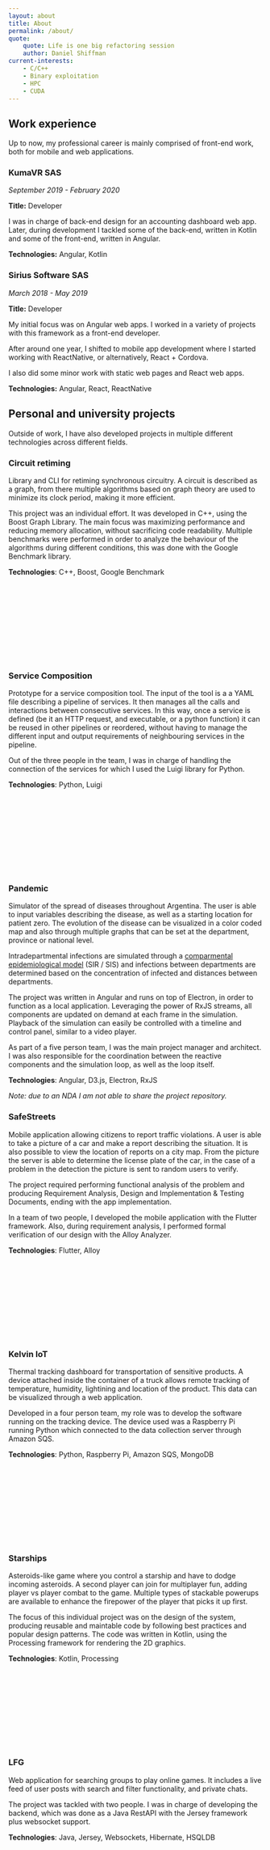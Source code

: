 ```yaml
---
layout: about
title: About
permalink: /about/
quote: 
    quote: Life is one big refactoring session
    author: Daniel Shiffman
current-interests: 
    - C/C++
    - Binary exploitation
    - HPC
    - CUDA
---
```


## Work experience

Up to now, my professional career is mainly comprised of front-end work, both for mobile and web applications.

### KumaVR SAS

*September 2019 - February 2020*

**Title:** Developer

I was in charge of back-end design for an accounting dashboard web app. Later, during development I tackled some of the back-end, written in Kotlin and some of the front-end, written in Angular. 

**Technologies:** Angular, Kotlin

### Sirius Software SAS

*March 2018 - May 2019*

**Title:** Developer

My initial focus was on Angular web apps. I worked in a variety of projects with this framework as a front-end developer.

After around one year, I shifted to mobile app development where I started working with ReactNative, or alternatively, React + Cordova.

I also did some minor work with static web pages and React web apps.

**Technologies:** Angular, React, ReactNative

## Personal and university projects

Outside of work, I have also developed projects in multiple different technologies across different fields.

### Circuit retiming 

Library and CLI for retiming synchronous circuitry. A circuit is described as a graph, from there multiple algorithms based on graph theory are used to minimize its clock period, making it more efficient.

This project was an individual effort. It was developed in C++, using the Boost Graph Library. The main focus was maximizing performance and reducing memory allocation, without sacrificing code readability. Multiple benchmarks were performed in order to analyze the behaviour of the algorithms during different conditions, this was done with the Google Benchmark library.

**Technologies**: C++, Boost, Google Benchmark

<a rel="me" href="https://github.com/Tomas-Perez/graph-retiming-cpp" title="Circuit retiming repository"><svg class="svg-icon grey"><use xlink:href="{{ '/assets/minima-social-icons.svg#github' | relative_url }}"></use></svg></a>

### Service Composition 

Prototype for a service composition tool. The input of the tool is a a YAML file describing a pipeline of services. It then manages all the calls and interactions between consecutive services. In this way, once a service is defined (be it an HTTP request, and executable, or a python function) it can be reused in other pipelines or reordered, without having to manage the different input and output requirements of neighbouring services in the pipeline.

Out of the three people in the team, I was in charge of handling the connection of the services for which I used the Luigi library for Python. 

**Technologies**: Python, Luigi

<a rel="me" href="https://github.com/Tomas-Perez/service-composition" title="Service composition repository"><svg class="svg-icon grey"><use xlink:href="{{ '/assets/minima-social-icons.svg#github' | relative_url }}"></use></svg></a>

### Pandemic

Simulator of the spread of diseases throughout Argentina. The user is able to input variables describing the disease, as well as a starting location for patient zero. The evolution of the disease can be visualized in a color coded map and also through multiple graphs that can be set at the department, province or national level. 

Intradepartmental infections are simulated through a [comparmental epidemiological model](https://en.wikipedia.org/wiki/Compartmental_models_in_epidemiology) (SIR / SIS) and infections between departments are determined based on the concentration of infected and distances between departments.

The project was written in Angular and runs on top of Electron, in order to function as a local application. Leveraging the power of RxJS streams, all components are updated on demand at each frame in the simulation. Playback of the simulation can easily be controlled with a timeline and control panel, similar to a video player.

As part of a five person team, I was the main project manager and architect. I was also responsible for the coordination between the reactive components and the simulation loop, as well as the loop itself.

**Technologies**: Angular, D3.js, Electron, RxJS

*Note: due to an NDA I am not able to share the project repository.*

### SafeStreets

Mobile application allowing citizens to report traffic violations. A user is able to take a picture of a car and make a report describing the situation. It is also possible to view the location of reports on a city map. From the picture the server is able to determine the license plate of the car, in the case of a problem in the detection the picture is sent to random users to verify.

The project required performing functional analysis of the problem and producing Requirement Analysis, Design and Implementation & Testing Documents, ending with the app implementation.

In a team of two people, I developed the mobile application with the Flutter framework. Also, during requirement analysis, I performed formal verification of our design with the Alloy Analyzer.

**Technologies**: Flutter, Alloy

<a rel="me" href="https://github.com/Tomas-Perez/safestreets" title="SafeStreets repository"><svg class="svg-icon grey"><use xlink:href="{{ '/assets/minima-social-icons.svg#github' | relative_url }}"></use></svg></a>

### Kelvin IoT 
 
Thermal tracking dashboard for transportation of sensitive products. A device attached inside the container of a truck allows remote tracking of temperature, humidity, lightining and location of the product. This data can be visualized through a web application.

Developed in a four person team, my role was to develop the software running on the tracking device. The device used was a Raspberry Pi running Python which connected to the data collection server through Amazon SQS.

**Technologies**: Python, Raspberry Pi, Amazon SQS, MongoDB

<a rel="me" href="https://github.com/Tomas-Perez/kelvin-pi" title="Kelvin IoT repository"><svg class="svg-icon grey"><use xlink:href="{{ '/assets/minima-social-icons.svg#github' | relative_url }}"></use></svg></a>

### Starships 

Asteroids-like game where you control a starship and have to dodge incoming asteroids. A second player can join for multiplayer fun, adding player vs player combat to the game. Multiple types of stackable powerups are available to enhance the firepower of the player that picks it up first. 

The focus of this individual project was on the design of the system, producing reusable and maintable code by following best practices and popular design patterns. The code was written in Kotlin, using the Processing framework for rendering the 2D graphics.

**Technologies**: Kotlin, Processing

<a rel="me" href="https://github.com/Tomas-Perez/starships" title="Starships repository"><svg class="svg-icon grey"><use xlink:href="{{ '/assets/minima-social-icons.svg#github' | relative_url }}"></use></svg></a>

### LFG 

Web application for searching groups to play online games. It includes a live feed of user posts with search and filter functionality, and private chats. 

The project was tackled with two people. I was in charge of developing the backend, which was done as a Java RestAPI with the Jersey framework plus websocket support.

**Technologies**: Java, Jersey, Websockets, Hibernate, HSQLDB

<a rel="me" href="https://github.com/Tomas-Perez/lfg" title="LFG repository"><svg class="svg-icon grey"><use xlink:href="{{ '/assets/minima-social-icons.svg#github' | relative_url }}"></use></svg></a>